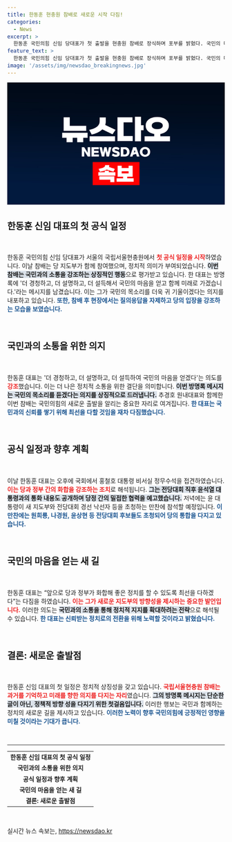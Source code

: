 ```yaml
---
title: 한동훈 현충원 참배로 새로운 시작 다짐!
categories:
  - News
excerpt: >
  한동훈 국민의힘 신임 당대표가 첫 출발을 현충원 참배로 장식하며 포부를 밝혔다. 국민의 마음을 얻고 함께 미래로 가겠다는 결의가 담긴 그의 다짐과 청와대 만찬 일정은 정치권의 큰 주목을 받고 있다!
feature_text: >
  한동훈 국민의힘 신임 당대표가 첫 출발을 현충원 참배로 장식하며 포부를 밝혔다. 국민의 마음을 얻고 함께 미래로 가겠다는 결의가 담긴 그의 다짐과 청와대 만찬 일정은 정치권의 큰 주목을 받고 있다!
image: '/assets/img/newsdao_breakingnews.jpg'
---
```


<p><img src="/assets/img/newsdao_breakingnews.jpg" alt="implanttips 속보" /></p>

<h2 data-ke-size="size26">한동훈 신임 대표의 첫 공식 일정</h2>

<p data-ke-size="size16">&nbsp;</p>

<p>한동훈 국민의힘 신임 당대표가 서울의 국립서울현충원에서 <b><span style="color: #ee2323;">첫 공식 일정을 시작</span></b>하였습니다. 이날 참배는 당 지도부가 함께 참여했으며, 정치적 의미가 부여되었습니다. <b><span style="background-color: #21538527;">이번 참배는 국민과의 소통을 강조하는 상징적인 행동</span></b>으로 평가받고 있습니다. 한 대표는 방명록에 '더 경청하고, 더 설명하고, 더 설득해서 국민의 마음을 얻고 함께 미래로 가겠습니다.'라는 메시지를 남겼습니다. 이는 그가 국민의 목소리를 더욱 귀 기울이겠다는 의지를 내포하고 있습니다. <b><span style="color: #1a5490;">또한, 참배 후 현장에서는 질의응답을 자제하고 당의 입장을 강조하는 모습을 보였습니다.</span></b> </p>

<p data-ke-size="size16">&nbsp;</p>

<h2 data-ke-size="size26">국민과의 소통을 위한 의지</h2>

<p data-ke-size="size16">&nbsp;</p>

<p>한동훈 대표는 '더 경청하고, 더 설명하고, 더 설득하여 국민의 마음을 얻겠다'는 의도를 <b><span style="color: #ee2323;">강조</span></b>했습니다. 이는 더 나은 정치적 소통을 위한 결단을 의미합니다. <b><span style="background-color: #21538527;">이번 방명록 메시지는 국민의 목소리를 듣겠다는 의지를 상징적으로 드러냅니다.</span></b> 추경호 원내대표와 함께한 이번 참배는 국민의힘의 새로운 출발을 알리는 중요한 자리로 여겨집니다. <b><span style="color: #1a5490;">한 대표는 국민과의 신뢰를 쌓기 위해 최선을 다할 것임을 재차 다짐했습니다.</span></b> </p>

<p data-ke-size="size16">&nbsp;</p>

<h2 data-ke-size="size26">공식 일정과 향후 계획</h2>

<p data-ke-size="size16">&nbsp;</p>

<p>이날 한동훈 대표는 오후에 국회에서 홍철호 대통령 비서실 정무수석을 접견하였습니다. <b><span style="color: #ee2323;">이는 당과 정부 간의 화합을 강조하는 조치</span></b>로 해석됩니다. <b><span style="background-color: #21538527;">그는 전당대회 직후 윤석열 대통령과의 통화 내용도 공개하며 당정 간의 밀접한 협력을 예고했습니다.</span></b> 저녁에는 윤 대통령이 새 지도부와 전당대회 경선 낙선자 등을 초청하는 만찬에 참석할 예정입니다. <b><span style="color: #1a5490;">이 만찬에는 원희룡, 나경원, 윤상현 등 전당대회 후보들도 초청되어 당의 통합을 다지고 있습니다.</span></b></p>

<p data-ke-size="size16">&nbsp;</p>

<h2 data-ke-size="size26">국민의 마음을 얻는 새 길</h2>

<p data-ke-size="size16">&nbsp;</p>

<p>한동훈 대표는 “앞으로 당과 정부가 화합해 좋은 정치를 할 수 있도록 최선을 다하겠다”는 다짐을 하였습니다. <b><span style="color: #ee2323;">이는 그가 새로운 지도부의 방향성을 제시하는 중요한 발언입니다.</span></b> 이러한 의도는 <b><span style="background-color: #21538527;">국민과의 소통을 통해 정치적 지지를 확대하려는 전략</span></b>으로 해석될 수 있습니다. <b><span style="color: #1a5490;">한 대표는 신뢰받는 정치로의 전환을 위해 노력할 것이라고 밝혔습니다.</span></b></p>

<p data-ke-size="size16">&nbsp;</p>

<h2 data-ke-size="size26">결론: 새로운 출발점</h2>

<p data-ke-size="size16">&nbsp;</p>

<p>한동훈 신임 대표의 첫 일정은 정치적 상징성을 갖고 있습니다. <b><span style="color: #ee2323;">국립서울현충원 참배는 과거를 기억하고 미래를 향한 의지를 다지는 자리</span></b>였습니다. <b><span style="background-color: #21538527;">그의 방명록 메시지는 단순한 글이 아닌, 정책적 방향 성을 다지기 위한 첫걸음입니다.</span></b> 이러한 행보는 국민과 함께하는 정치의 새로운 길을 제시하고 있습니다. <b><span style="color: #1a5490;">이러한 노력이 향후 국민의힘에 긍정적인 영향을 미칠 것이라는 기대가 큽니다.</span></b> </p>

<p data-ke-size="size16">&nbsp;</p>

<hr>

<table style="width: 100%; border-collapse: collapse;">
<tr>
<td style="text-align: center; height: 17px;"><b>한동훈 신임 대표의 첫 공식 일정</b></td>
</tr>
<tr>
<td style="text-align: center; height: 17px;"><b>국민과의 소통을 위한 의지</b></td>
</tr>
<tr>
<td style="text-align: center; height: 17px;"><b>공식 일정과 향후 계획</b></td>
</tr>
<tr>
<td style="text-align: center; height: 17px;"><b>국민의 마음을 얻는 새 길</b></td>
</tr>
<tr>
<td style="text-align: center; height: 17px;"><b>결론: 새로운 출발점</b></td>
</tr>
</table>

<p data-ke-size="size16">&nbsp;</p>
실시간 뉴스 속보는, <a href="https://newsdao.kr" rel="dofollow">https://newsdao.kr</a>


